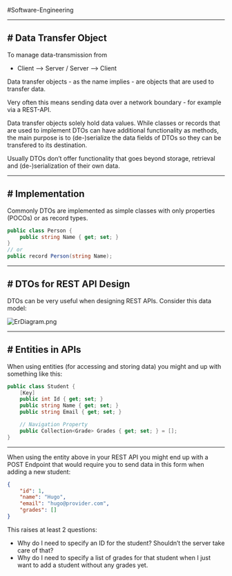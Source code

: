 #Software-Engineering 

---
## # Data Transfer Object

To manage data-transmission from 
- Client --> Server / Server --> Client

Data transfer objects - as the name implies - are objects that are used to transfer data.

Very often this means sending data over a network boundary - for example via a REST-API.

Data transfer objects solely hold data values. While classes or records that are used to implement DTOs can have additional functionality as methods, the main purpose is to (de-)serialize the data fields of DTOs so they can be transfered to its destination.

Usually DTOs don’t offer functionality that goes beyond storage, retrieval and (de-)serialization of their own data.

---
## # Implementation

Commonly DTOs are implemented as simple classes with only properties (POCOs) or as record types.

```csharp
public class Person {
	public string Name { get; set; }
}
// or
public record Person(string Name);
```

---
## # DTOs for REST API Design

DTOs can be very useful when designing REST APIs. Consider this data model:

![ErDiagram.png](https://deep-thought.norwin.at//tech-kb/web-development/assets/ErDiagram.png)

---
## # Entities in APIs

When using entities (for accessing and storing data) you might and up with something like this:

```csharp
public class Student {
	[Key]
	public int Id { get; set; }
	public string Name { get; set; }
	public string Email { get; set; }

	// Navigation Property
	public Collection<Grade> Grades { get; set; } = [];
}
```

---

When using the entity above in your REST API you might end up with a POST Endpoint that would require you to send data in this form when adding a new student:

```json
{
	"id": 1,
	"name": "Hugo",
	"email": "hugo@provider.com",
	"grades": []
}
```

This raises at least 2 questions:

- Why do I need to specify an ID for the student? Shouldn’t the server take care of that?
- Why do I need to specify a list of grades for that student when I just want to add a student without any grades yet.

